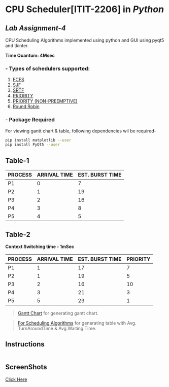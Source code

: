# CPU Scheduler[ITIT-2206] in *Python*
## _Lab Assignment-4_

CPU Scheduling Algorithms implemented using python and GUI using pyqt5 and tkinter. 

**Time Quantum: 4Msec**

### - Types of schedulers supported: 

1. [FCFS](/FCFS.py)  
2. [SJF](/SJF.py)  
3. [SRTF](/SJF_non.py)  
4. [PRIORITY](/priority.py) 
5. [PRIORITY (NON-PREEMPTIVE)](/priority_non.py) 
6. [Round Robin](/RR.py)  


### - Package Required

For viewing gantt chart & table, following dependencies wil be required-

```sh
pip install matplotlib --user
pip install PyQt5 --user
```

## Table-1


| PROCESS | ARRIVAL TIME | EST. BURST TIME | 
| ------ | ------ | ------ |
| P1 | 0 | 7 |
| P2 | 1 | 19 |
| P3 | 2 | 16 |
| P4 | 3 | 8 |
| P5 | 4 | 5 |

## Table-2

**Context Switching time - 1mSec**

| PROCESS | ARRIVAL TIME | EST. BURST TIME | PRIORITY | 
| ------ | ------ | ------ | ------ |
| P1 | 1 | 17 | 7 |
| P2 | 1 | 19 | 5 |
| P3 | 2 | 16 | 10 |
| P4 | 3 | 21 | 3 |
| P5 | 5 | 23 | 1 |

> [Gantt Chart](/gantt_chart.py) for generating gantt chart.

> [For Scheduling Algorithms](/algorithm.py) for generating table with Avg. TurnAroundTime & Avg.Waiting Time.

## Instructions
```shell

```
## ScreenShots
[Click Here](/screenshots)

